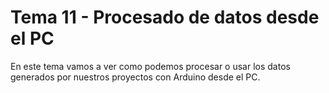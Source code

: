 # Tema 11 - Procesado de datos desde el PC

En este tema vamos a ver como podemos procesar o usar los datos generados por nuestros proyectos con Arduino desde el PC.

